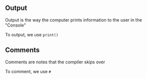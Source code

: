 ## Output 

Output is the way the computer prints information to the user in the "Console" 

To output, we use `print()`

## Comments 

Comments are notes that the compiler skips over

To comment, we use `#`